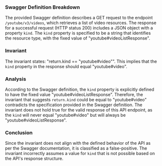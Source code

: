 ### Swagger Definition Breakdown
The provided Swagger definition describes a GET request to the endpoint `/youtube/v3/videos`, which retrieves a list of video resources. The response for a successful request (HTTP status 200) includes a JSON object with a property `kind`. The `kind` property is specified to be a string that identifies the resource type, with the fixed value of "youtube#videoListResponse".

### Invariant
The invariant states: "return.kind == "youtube#video"". This implies that the `kind` property in the response should equal "youtube#video".

### Analysis
According to the Swagger definition, the `kind` property is explicitly defined to have the fixed value "youtube#videoListResponse". Therefore, the invariant that suggests `return.kind` could be equal to "youtube#video" contradicts the specification provided in the Swagger definition. The invariant does not hold true for the valid response of this API endpoint, as the `kind` will never equal "youtube#video" but will always be "youtube#videoListResponse".

### Conclusion
Since the invariant does not align with the defined behavior of the API as per the Swagger documentation, it is classified as a false-positive. The invariant incorrectly assumes a value for `kind` that is not possible based on the API's response structure.
